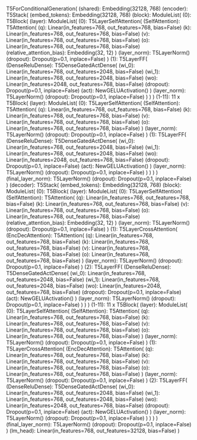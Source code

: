 T5ForConditionalGeneration(
  (shared): Embedding(32128, 768)
  (encoder): T5Stack(
    (embed_tokens): Embedding(32128, 768)
    (block): ModuleList(
      (0): T5Block(
        (layer): ModuleList(
          (0): T5LayerSelfAttention(
            (SelfAttention): T5Attention(
              (q): Linear(in_features=768, out_features=768, bias=False)
              (k): Linear(in_features=768, out_features=768, bias=False)
              (v): Linear(in_features=768, out_features=768, bias=False)
              (o): Linear(in_features=768, out_features=768, bias=False)
              (relative_attention_bias): Embedding(32, 12)
            )
            (layer_norm): T5LayerNorm()
            (dropout): Dropout(p=0.1, inplace=False)
          )
          (1): T5LayerFF(
            (DenseReluDense): T5DenseGatedActDense(
              (wi_0): Linear(in_features=768, out_features=2048, bias=False)
              (wi_1): Linear(in_features=768, out_features=2048, bias=False)
              (wo): Linear(in_features=2048, out_features=768, bias=False)
              (dropout): Dropout(p=0.1, inplace=False)
              (act): NewGELUActivation()
            )
            (layer_norm): T5LayerNorm()
            (dropout): Dropout(p=0.1, inplace=False)
          )
        )
      )
      (1-11): 11 x T5Block(
        (layer): ModuleList(
          (0): T5LayerSelfAttention(
            (SelfAttention): T5Attention(
              (q): Linear(in_features=768, out_features=768, bias=False)
              (k): Linear(in_features=768, out_features=768, bias=False)
              (v): Linear(in_features=768, out_features=768, bias=False)
              (o): Linear(in_features=768, out_features=768, bias=False)
            )
            (layer_norm): T5LayerNorm()
            (dropout): Dropout(p=0.1, inplace=False)
          )
          (1): T5LayerFF(
            (DenseReluDense): T5DenseGatedActDense(
              (wi_0): Linear(in_features=768, out_features=2048, bias=False)
              (wi_1): Linear(in_features=768, out_features=2048, bias=False)
              (wo): Linear(in_features=2048, out_features=768, bias=False)
              (dropout): Dropout(p=0.1, inplace=False)
              (act): NewGELUActivation()
            )
            (layer_norm): T5LayerNorm()
            (dropout): Dropout(p=0.1, inplace=False)
          )
        )
      )
    )
    (final_layer_norm): T5LayerNorm()
    (dropout): Dropout(p=0.1, inplace=False)
  )
  (decoder): T5Stack(
    (embed_tokens): Embedding(32128, 768)
    (block): ModuleList(
      (0): T5Block(
        (layer): ModuleList(
          (0): T5LayerSelfAttention(
            (SelfAttention): T5Attention(
              (q): Linear(in_features=768, out_features=768, bias=False)
              (k): Linear(in_features=768, out_features=768, bias=False)
              (v): Linear(in_features=768, out_features=768, bias=False)
              (o): Linear(in_features=768, out_features=768, bias=False)
              (relative_attention_bias): Embedding(32, 12)
            )
            (layer_norm): T5LayerNorm()
            (dropout): Dropout(p=0.1, inplace=False)
          )
          (1): T5LayerCrossAttention(
            (EncDecAttention): T5Attention(
              (q): Linear(in_features=768, out_features=768, bias=False)
              (k): Linear(in_features=768, out_features=768, bias=False)
              (v): Linear(in_features=768, out_features=768, bias=False)
              (o): Linear(in_features=768, out_features=768, bias=False)
            )
            (layer_norm): T5LayerNorm()
            (dropout): Dropout(p=0.1, inplace=False)
          )
          (2): T5LayerFF(
            (DenseReluDense): T5DenseGatedActDense(
              (wi_0): Linear(in_features=768, out_features=2048, bias=False)
              (wi_1): Linear(in_features=768, out_features=2048, bias=False)
              (wo): Linear(in_features=2048, out_features=768, bias=False)
              (dropout): Dropout(p=0.1, inplace=False)
              (act): NewGELUActivation()
            )
            (layer_norm): T5LayerNorm()
            (dropout): Dropout(p=0.1, inplace=False)
          )
        )
      )
      (1-11): 11 x T5Block(
        (layer): ModuleList(
          (0): T5LayerSelfAttention(
            (SelfAttention): T5Attention(
              (q): Linear(in_features=768, out_features=768, bias=False)
              (k): Linear(in_features=768, out_features=768, bias=False)
              (v): Linear(in_features=768, out_features=768, bias=False)
              (o): Linear(in_features=768, out_features=768, bias=False)
            )
            (layer_norm): T5LayerNorm()
            (dropout): Dropout(p=0.1, inplace=False)
          )
          (1): T5LayerCrossAttention(
            (EncDecAttention): T5Attention(
              (q): Linear(in_features=768, out_features=768, bias=False)
              (k): Linear(in_features=768, out_features=768, bias=False)
              (v): Linear(in_features=768, out_features=768, bias=False)
              (o): Linear(in_features=768, out_features=768, bias=False)
            )
            (layer_norm): T5LayerNorm()
            (dropout): Dropout(p=0.1, inplace=False)
          )
          (2): T5LayerFF(
            (DenseReluDense): T5DenseGatedActDense(
              (wi_0): Linear(in_features=768, out_features=2048, bias=False)
              (wi_1): Linear(in_features=768, out_features=2048, bias=False)
              (wo): Linear(in_features=2048, out_features=768, bias=False)
              (dropout): Dropout(p=0.1, inplace=False)
              (act): NewGELUActivation()
            )
            (layer_norm): T5LayerNorm()
            (dropout): Dropout(p=0.1, inplace=False)
          )
        )
      )
    )
    (final_layer_norm): T5LayerNorm()
    (dropout): Dropout(p=0.1, inplace=False)
  )
  (lm_head): Linear(in_features=768, out_features=32128, bias=False)
)
